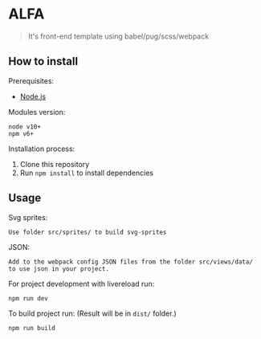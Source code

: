 # ALFA

> It's front-end template using babel/pug/scss/webpack

## How to install

Prerequisites:
* [Node.js](http://nodejs.org/)

Modules version:
```
node v10+
npm v6+
```

Installation process:

1. Clone this repository
2. Run ```npm install``` to install dependencies

## Usage

Svg sprites:
```
Use folder src/sprites/ to build svg-sprites
```

JSON:
```
Add to the webpack config JSON files from the folder src/views/data/ to use json in your project. 
```

For project development with livereload run:
```
npm run dev
```

To build project run: (Result will be in ```dist/``` folder.)
```
npm run build
```
